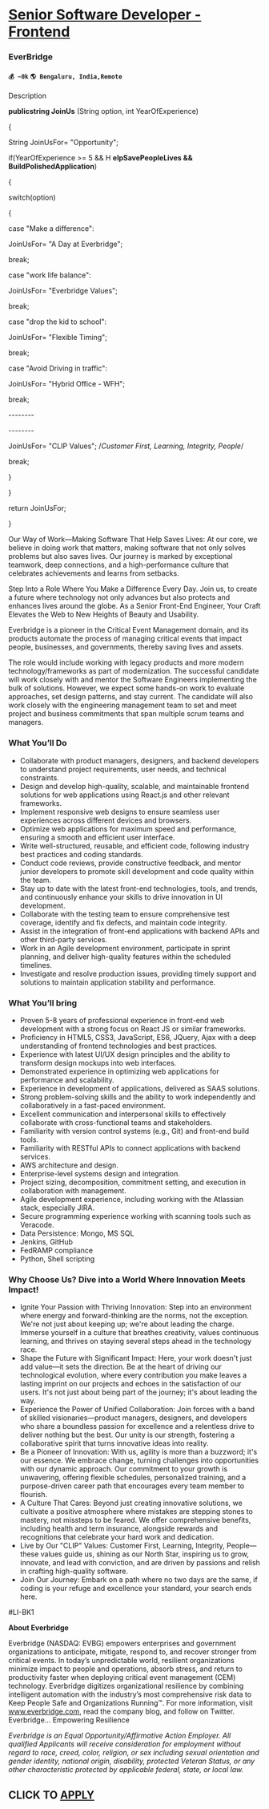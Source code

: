 # [Senior Software Developer - Frontend](https://www.remotewlb.com/apply/senior-software-developer-frontend)  
### EverBridge  
#### `💰 ~0k` `🌎 Bengaluru, India,Remote`  

Description

**publicstring JoinUs** (String option, int YearOfExperience)

{

String JoinUsFor= "Opportunity";

if(YearOfExperience >= 5 && H **elpSavePeopleLives && BuildPolishedApplication**)

{

switch(option)

{

case "Make a difference":

JoinUsFor= "A Day at Everbridge";

break;

case "work life balance":

JoinUsFor= "Everbridge Values";

break;

case "drop the kid to school":

JoinUsFor= "Flexible Timing";

break;

case "Avoid Driving in traffic":

JoinUsFor= "Hybrid Office - WFH";

break;

\--------

\--------

JoinUsFor= "CLIP Values"; /*Customer First, Learning, Integrity, People*/

break;

}

}

return JoinUsFor;

}

  

Our Way of Work—Making Software That Help Saves Lives: At our core, we believe in doing work that matters, making software that not only solves problems but also saves lives. Our journey is marked by exceptional teamwork, deep connections, and a high-performance culture that celebrates achievements and learns from setbacks.

  

Step Into a Role Where You Make a Difference Every Day. Join us, to create a future where technology not only advances but also protects and enhances lives around the globe. As a Senior Front-End Engineer, Your Craft Elevates the Web to New Heights of Beauty and Usability.

  

Everbridge is a pioneer in the Critical Event Management domain, and its products automate the process of managing critical events that impact people, businesses, and governments, thereby saving lives and assets.

  

The role would include working with legacy products and more modern technology/frameworks as part of modernization. The successful candidate will work closely with and mentor the Software Engineers implementing the bulk of solutions. However, we expect some hands-on work to evaluate approaches, set design patterns, and stay current. The candidate will also work closely with the engineering management team to set and meet project and business commitments that span multiple scrum teams and managers.

### What You’ll Do

  * Collaborate with product managers, designers, and backend developers to understand project requirements, user needs, and technical constraints. 
  * Design and develop high-quality, scalable, and maintainable frontend solutions for web applications using React.js and other relevant frameworks. 
  * Implement responsive web designs to ensure seamless user experiences across different devices and browsers. 
  * Optimize web applications for maximum speed and performance, ensuring a smooth and efficient user interface. 
  * Write well-structured, reusable, and efficient code, following industry best practices and coding standards. 
  * Conduct code reviews, provide constructive feedback, and mentor junior developers to promote skill development and code quality within the team. 
  * Stay up to date with the latest front-end technologies, tools, and trends, and continuously enhance your skills to drive innovation in UI development. 
  * Collaborate with the testing team to ensure comprehensive test coverage, identify and fix defects, and maintain code integrity. 
  * Assist in the integration of front-end applications with backend APIs and other third-party services. 
  * Work in an Agile development environment, participate in sprint planning, and deliver high-quality features within the scheduled timelines. 
  * Investigate and resolve production issues, providing timely support and solutions to maintain application stability and performance. 

### What You’ll bring

  * Proven 5-8 years of professional experience in front-end web development with a strong focus on React JS or similar frameworks. 
  * Proficiency in HTML5, CSS3, JavaScript, ES6, JQuery, Ajax with a deep understanding of frontend technologies and best practices. 
  * Experience with latest UI/UX design principles and the ability to transform design mockups into web interfaces. 
  * Demonstrated experience in optimizing web applications for performance and scalability. 
  * Experience in development of applications, delivered as SAAS solutions. 
  * Strong problem-solving skills and the ability to work independently and collaboratively in a fast-paced environment. 
  * Excellent communication and interpersonal skills to effectively collaborate with cross-functional teams and stakeholders. 
  * Familiarity with version control systems (e.g., Git) and front-end build tools. 
  * Familiarity with RESTful APIs to connect applications with backend services. 
  * AWS architecture and design. 
  * Enterprise-level systems design and integration. 
  * Project sizing, decomposition, commitment setting, and execution in collaboration with management. 
  * Agile development experience, including working with the Atlassian stack, especially JIRA. 
  * Secure programming experience working with scanning tools such as Veracode. 
  * Data Persistence: Mongo, MS SQL 
  * Jenkins, GitHub 
  * FedRAMP compliance 
  * Python, Shell scripting 

### Why Choose Us? Dive into a World Where Innovation Meets Impact!

  * Ignite Your Passion with Thriving Innovation: Step into an environment where energy and forward-thinking are the norms, not the exception. We're not just about keeping up; we're about leading the charge. Immerse yourself in a culture that breathes creativity, values continuous learning, and thrives on staying several steps ahead in the technology race. 
  * Shape the Future with Significant Impact: Here, your work doesn't just add value—it sets the direction. Be at the heart of driving our technological evolution, where every contribution you make leaves a lasting imprint on our projects and echoes in the satisfaction of our users. It's not just about being part of the journey; it's about leading the way. 
  * Experience the Power of Unified Collaboration: Join forces with a band of skilled visionaries—product managers, designers, and developers who share a boundless passion for excellence and a relentless drive to deliver nothing but the best. Our unity is our strength, fostering a collaborative spirit that turns innovative ideas into reality. 
  * Be a Pioneer of Innovation: With us, agility is more than a buzzword; it's our essence. We embrace change, turning challenges into opportunities with our dynamic approach. Our commitment to your growth is unwavering, offering flexible schedules, personalized training, and a purpose-driven career path that encourages every team member to flourish. 
  * A Culture That Cares: Beyond just creating innovative solutions, we cultivate a positive atmosphere where mistakes are stepping stones to mastery, not missteps to be feared. We offer comprehensive benefits, including health and term insurance, alongside rewards and recognitions that celebrate your hard work and dedication. 
  * Live by Our "CLIP" Values: Customer First, Learning, Integrity, People—these values guide us, shining as our North Star, inspiring us to grow, innovate, and lead with conviction, and are driven by passions and relish in crafting high-quality software. 
  * Join Our Journey: Embark on a path where no two days are the same, if coding is your refuge and excellence your standard, your search ends here. 

  

#LI-BK1

  

 **About Everbridge**

  

Everbridge (NASDAQ: EVBG) empowers enterprises and government organizations to anticipate, mitigate, respond to, and recover stronger from critical events. In today’s unpredictable world, resilient organizations minimize impact to people and operations, absorb stress, and return to productivity faster when deploying critical event management (CEM) technology. Everbridge digitizes organizational resilience by combining intelligent automation with the industry’s most comprehensive risk data to Keep People Safe and Organizations Running™. For more information, visit www.everbridge.com, read the company blog, and follow on Twitter. Everbridge… Empowering Resilience

_Everbridge is an Equal Opportunity/Affirmative Action Employer. All qualified Applicants will receive consideration for employment without regard to race, creed, color, religion, or sex including sexual orientation and gender identity, national origin, disability, protected Veteran Status, or any other characteristic protected by applicable federal, state, or local law._

  
## CLICK TO [APPLY](https://www.remotewlb.com/apply/senior-software-developer-frontend)

